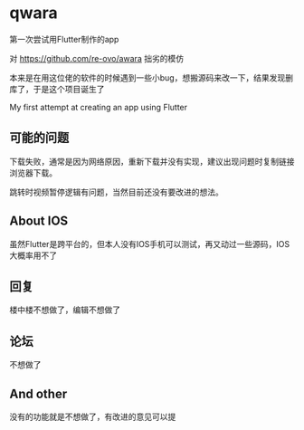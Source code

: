 # qwara

第一次尝试用Flutter制作的app

对 https://github.com/re-ovo/awara 拙劣的模仿

本来是在用这位佬的软件的时候遇到一些小bug，想搬源码来改一下，结果发现删库了，于是这个项目诞生了

My first attempt at creating an app using Flutter

## 可能的问题

下载失败，通常是因为网络原因，重新下载并没有实现，建议出现问题时复制链接浏览器下载。

跳转时视频暂停逻辑有问题，当然目前还没有要改进的想法。

## About IOS

虽然Flutter是跨平台的，但本人没有IOS手机可以测试，再又动过一些源码，IOS大概率用不了

## 回复

楼中楼不想做了，编辑不想做了

## 论坛

不想做了

## And other

没有的功能就是不想做了，有改进的意见可以提



